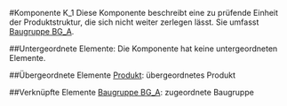 #Komponente K_1
Diese Komponente beschreibt eine zu prüfende Einheit der Produktstruktur, die sich nicht weiter zerlegen lässt. Sie umfasst  [Baugruppe BG_A](Baugruppe1.md).

##Untergeordnete Elemente:
Die Komponente hat keine untergeordneten Elemente.

##Übergeordnete Elemente
[Produkt](Produkt.md): übergeordnetes Produkt

##Verknüpfte Elemente
[Baugruppe BG_A](Baugruppe1.md): zugeordnete Baugruppe